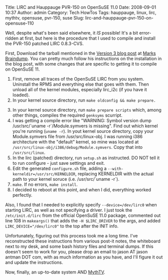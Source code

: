 Title: LIRC and Hauppauge PVR-150 on OpenSuSE 11.0
Date: 2008-09-01 10:37
Author: admin
Category: Tech HowTos
Tags: hauppauge, linux, lirc, mythtv, opensuse, pvr-150, suse
Slug: lirc-and-hauppauge-pvr-150-on-opensuse-110

Well, despite what's been said elsewhere, it *IS* possible! It's a bit
error-ridden at first, but here is the procedure that I used to compile
and install the PVR-150 patched LIRC 0.8.3-CVS.

First, Download the tarball mentioned in the [Version 3 blog post][] at
[Marks Braindump][]. You can pretty much follow his instructions on the
installation in the blog post, with some changes that are specific to
getting it to compile on OpenSuSE 11.

1.  First, remove all traces of the OpenSuSE LIRC from you system.
    Uninstall the RPMS and everything else that goes with them. Then
    unload all of the kernel modules, especially lirc\_i2c (if you have
    it loaded).
2.  In your kernel source directory, run
    `make oldconfig && make prepare.`
    <p>
3.  In your kernel source directory, run `make prepare scripts` which,
    among other things, compiles the required `genksyms` scurript.
4.  I was getting a compile error like "WARNING: Symbol version dump
    /usr/src/\`uname -r\`/Module.symvers is missing". Find out which
    kernel you're running (`uname -r`). In yout kernel source directory,
    copy your Module.symvers file from /usr/src/linux-obj. I was running
    i386 architecture with the "default" kernel, so mine was located at
    `/usr/src/linux-obj/i386/debug/Module.symvers`. Copy that into
    `/usr/src/linux`.
5.  In the lirc (patched) directory, run `setup.sh` as instructed. DO
    NOT tell it to run configure - just save settings and exit.
6.  Edit the generated `configure.sh` file, adding a
    `--with-kerneldir=/usr/src/KERNELDIR`, replacing KERNELDIR with the
    actual path to your kernel soruce (i.e. /usr/src/\`uname -r\`).
7.  `make`. If no errors, `make install`.
8.  I decided to reboot at this point, and when I did, everything worked
    perfectly.

Also, I found that I needed to explicitly specify `--device=/dev/lirc0`
when starting LIRC, as well as not specifying a driver. I just took the
`/etc/init.d/lirc` from the official OpenSuSE 11.0 package, commented
out line 108 in `makeargs()` that adds the `-H $LIRC_DRIVER` to the
args, and added `LIRC_DEVICE="/dev/lirc0"` to the top after the INIT
info.

Unfortunately, figuring out this process took me a long time. I've
reconstructed these instructions from various post-it notes, the
whiteboard next to my desk, and some bash history files and terminal
dumps. If this doesn't seem to work for you, please drop an email to
jason AT jason antman DOT com, with as much information as you have, and
I'll figure it out and update the instructions.

Now, finally, an up-to-date system AND [MythTV][].

  [Version 3 blog post]: http://www.blushingpenguin.com/mark/blog/?p=24
  [Marks Braindump]: http://www.blushingpenguin.com/mark/blog/
  [MythTV]: http://www.mythtv.org
